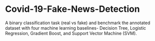 # Covid-19-Fake-News-Detection
A binary classification task (real vs fake) and benchmark the annotated dataset with four machine learning baselines- Decision Tree, Logistic Regression, Gradient Boost, and Support Vector Machine (SVM).
